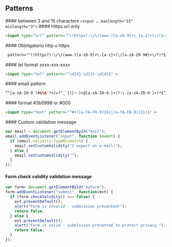 ## Patterns
#### between 3 and 15 characters
`<input … maxlength="15" minlength="3">`
#### Https url only
```html
<input type=”url” pattern="^((https):\/\/(www.)[a-z0-9]+\.[a-z]+(\/[a-zA-Z0-9#]+\/?)*$)"/>
```
#### Obbligatorio http o https
```html
 pattern="^((https?):\/\/(www.)[a-z0-9]+\.[a-z]+(\/[a-zA-Z0-9#]+\/?)*$)"
 ```
#### tel format xxxx-xxx-xxxx
```html
<input type="tel" pattern="^\d{4}-\d{3}-\d{4}$" >
```
#### email pattern
```html
“^[a-zA-Z0-9.!#$%&'*+/=?^_`{|}~-]+@[a-zA-Z0-9-]+(?:\.[a-zA-Z0-9-]+)*$”
```
#### format #3b5998 or #000
```html
<input type="text" pattern="^#+([a-fA-F0-9]{6}|[a-fA-F0-9]{3})$" >
```
#### Custom validation message
```javascript
var email = document.getElementById("mail");
email.addEventListener("input", function (event) {
  if (email.validity.typeMismatch) {
    email.setCustomValidity("I expect an e-mail!");
  } else {
    email.setCustomValidity("");
  }
});
```
#### Form check validity validation message
```javascript
var form= document.getElementById('myForm');
form.addEventListener("submit", function(evt) {
  if (form.checkValidity() === false) {
    evt.preventDefault();
    alert("Form is invalid - submission prevented!");
    return false;
  } else {
    evt.preventDefault();
    alert("Form is valid - submission prevented to protect privacy.");
    return false;
  }
});
```
